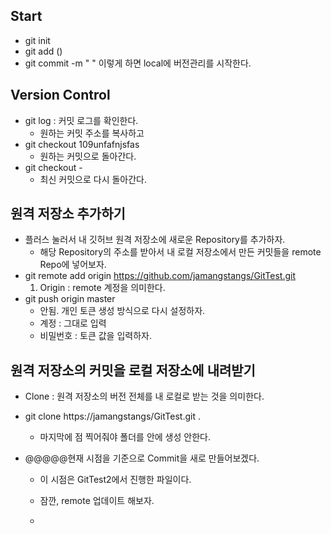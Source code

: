 ## Start

- git init
- git add ()
- git commit -m "   "
이렇게 하면 local에 버전관리를 시작한다. 
## Version Control
- git log : 커밋 로그를 확인한다. 
    - 원하는 커밋 주소를 복사하고 
- git checkout 109unfafnjsfas
    - 원하는 커밋으로 돌아간다. 
- git checkout - 
    - 최신 커밋으로 다시 돌아간다. 
## 원격 저장소 추가하기

- 플러스 눌러서 내 깃허브 원격 저장소에 새로운 Repository를 추가하자. 
  - 해당 Repository의 주소를 받아서 내 로컬 저장소에서 만든 커밋들을 remote Repo에 넣어보자. 
- git remote add origin https://github.com/jamangstangs/GitTest.git
  1. Origin : remote 계정을 의미한다. 
- git push origin master
  - 안됨. 개인 토큰 생성 방식으로 다시 설정하자.
  - 계정 : 그대로 입력
  - 비밀번호 : 토큰 값을 입력하자. 

## 원격 저장소의 커밋을 로컬 저장소에 내려받기

- Clone : 원격 저장소의 버전 전체를 내 로컬로 받는 것을 의미한다. 

- git clone https://jamangstangs/GitTest.git .

  - 마지막에 점 찍어줘야 폴더를 안에 생성 안한다. 

- @@@@@현재 시점을 기준으로 Commit을 새로 만들어보겠다. 

  - 이 시점은 GitTest2에서 진행한 파일이다.

  - 잠깐, remote 업데이트 해보자. 

  - 

    


